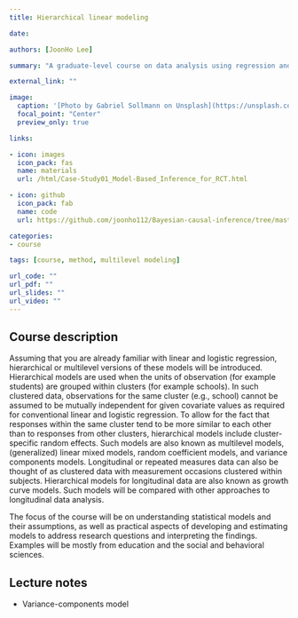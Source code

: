 ```yaml
---
title: Hierarchical linear modeling

date: 

authors: [JoonHo Lee]

summary: "A graduate-level course on data analysis using regression and multilevel/hierarchical models"

external_link: ""

image:
  caption: '[Photo by Gabriel Sollmann on Unsplash](https://unsplash.com/photos/Y7d265_7i08)'
  focal_point: "Center"
  preview_only: true

links:

- icon: images
  icon_pack: fas
  name: materials
  url: /html/Case-Study01_Model-Based_Inference_for_RCT.html

- icon: github
  icon_pack: fab
  name: code
  url: https://github.com/joonho112/Bayesian-causal-inference/tree/master

categories:
- course

tags: [course, method, multilevel modeling]

url_code: ""
url_pdf: ""
url_slides: ""
url_video: ""
---
```


## Course description 

Assuming  that  you  are  already  familiar  with  linear  and  logistic  regression,  hierarchical or multilevel versions of these models will be introduced.  Hierarchical models are used when  the  units  of  observation  (for  example  students)  are  grouped  within  clusters  (for  example  schools). In such clustered data,  observations for the same cluster (e.g., school) cannot be assumed to be  mutually  independent  for  given covariate  values  as  required  for  conventional  linear  and  logistic  regression.    To  allow  for  the  fact  that  responses  within  the  same  cluster  tend  to  be  more  similar  to  each other than to responses from other clusters, hierarchical models include cluster-specific random effects.    Such  models  are  also  known  as  multilevel  models,  (generalized)  linear  mixed  models,  random  coefficient  models,  and  variance  components  models.  Longitudinal  or  repeated  measures  data can also be thought of as clustered data with measurement occasions clustered within subjects. Hierarchical models for longitudinal data are also known as growth curve models. Such models will be compared with other approaches to longitudinal data analysis.

The focus of the course will be on understanding statistical models and their assumptions, as well as practical aspects of developing and estimating models to address research questions and interpreting the  findings.  Examples  will  be  mostly  from  education and  the  social  and  behavioral sciences.  


## Lecture notes

- Variance-components model
